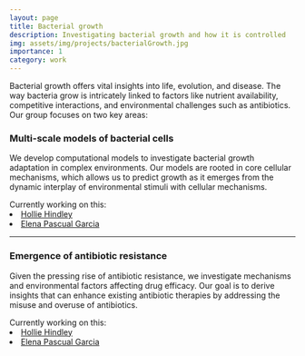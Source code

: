 ```yaml
---
layout: page
title: Bacterial growth
description: Investigating bacterial growth and how it is controlled
img: assets/img/projects/bacterialGrowth.jpg
importance: 1
category: work
---
```


Bacterial growth offers vital insights into life, evolution, and disease. The way bacteria grow is intricately linked to
factors like nutrient availability, competitive interactions, and environmental challenges such as antibiotics. Our
group focuses on two key areas:

### Multi-scale models of bacterial cells

We develop computational models to investigate bacterial growth adaptation in complex environments. Our models are
rooted in core cellular mechanisms, which allows us to predict growth as it emerges from the dynamic interplay of
environmental stimuli with cellular mechanisms.

<div>
  <span> Currently working on this: </span>
  <li class="tab"><a href="/people/hollieHindley/">Hollie Hindley</a></li>
  <li class="tab"><a href="/people/elenaGarcia/">Elena Pascual Garcia</a></li>
</div>

---

### Emergence of antibiotic resistance

Given the pressing rise of antibiotic resistance, we investigate mechanisms and environmental factors affecting drug
efficacy. Our goal is to derive insights that can enhance existing antibiotic therapies by addressing the misuse and
overuse of antibiotics.

<div>
  <span> Currently working on this: </span>
  <li class="tab"><a href="/people/hollieHindley/">Hollie Hindley</a></li>
  <li class="tab"><a href="/people/elenaGarcia/">Elena Pascual Garcia</a></li>
</div>
